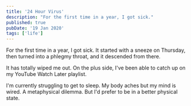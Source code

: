 ```yaml
---
title: '24 Hour Virus'
description: "For the first time in a year, I got sick."
published: true
pubDate: '19 Jan 2020'
tags: ['life']
---
```


For the first time in a year, I got sick. It started with a sneeze on Thursday, then turned into a phlegmy throat, and it descended from there.

It has totally wiped me out. On the plus side, I've been able to catch up on my YouTube Watch Later playlist.

I'm currently struggling to get to sleep. My body aches but my mind is wired. A metaphysical dilemma. But I'd prefer to be in a better physical state.